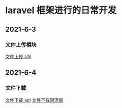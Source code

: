 # laravel 框架进行的日常开发

## 2021-6-3

### 文件上传模块

[文件上传 Util](https://github.com/TomatoZ7/project/blob/master/daily_laravel/app/Utils/UploadUtil.php)


## 2021-6-4

### 文件下载

[文件下载 api](https://github.com/TomatoZ7/project/blob/master/daily_laravel/app/Http/Controllers/Download/DownloadController.php)
[文件下载限流器](https://github.com/TomatoZ7/project/blob/master/daily_laravel/app/Providers/RouteServiceProvider.php)
